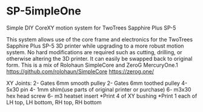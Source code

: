 # SP-5impleOne
Simple DIY CoreXY motion system for TwoTrees Sapphire Plus SP-5

This system allows use of the core frame and electronics for the TwoTrees Sapphire Plus SP-5 3D printer while upgrading to a more robust motion system.
No hard modifications are required such as cutting, drilling, or otherwise altering the 3D printer. It can easily be swapped back to original form. 
This is a mix of Rolohaun SimpleCore and ZeroG MercuryOne.1
  https://github.com/rolohaun/SimpleCore
  https://zerog.one/

XY Joints:
2- Gates 6mm smooth pulley
2- Gates 6mm toothed pulley
4- 5x30 pin
4- 1mm shim(use parts of original printer or purchase)
6- m3x30 hex head screw
6- m3 heatset insert
*Print 4 of XY bushing
*Print 1 each of LH top, LH bottom, RH top, RH bottom
